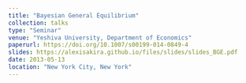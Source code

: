 ```yaml
---
title: "Bayesian General Equilibrium"
collection: talks
type: "Seminar"
venue: "Yeshiva University, Department of Economics"
paperurl: https://doi.org/10.1007/s00199-014-0849-4
slides: https://alexisakira.github.io/files/slides/slides_BGE.pdf
date: 2013-05-13
location: "New York City, New York"
---
```

